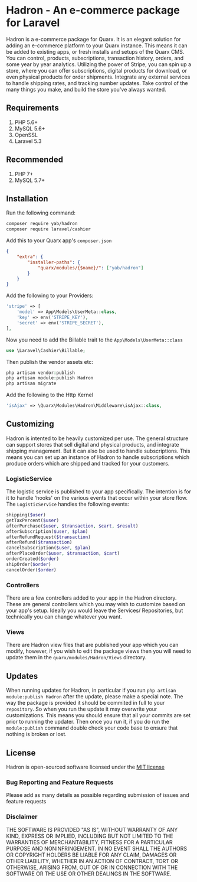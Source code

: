 # Hadron - An e-commerce package for Laravel

Hadron is a e-commerce package for Quarx. It is an elegant solution for adding an e-commerce platform to your Quarx instance. This means it can be added to existing apps, or fresh installs and setups of the Quarx CMS.
You can control, products, subscriptions, transaction history, orders, and some year by year analytics. Utilizing the power of Stripe, you can spin up a store, where you can offer subscriptions, digital products for download, or even physical products for order shipments. Integrate any external services to handle shipping rates, and tracking number updates. Take control of the many things you make, and build the store you've always wanted.

## Requirements
1. PHP 5.6+
2. MySQL 5.6+
3. OpenSSL
4. Laravel 5.3

## Recommended
1. PHP 7+
1. MySQL 5.7+

## Installation

Run the following command:

```bash
composer require yab/hadron
composer require laravel/cashier
```

Add this to your Quarx app's `composer.json`

```json
{
    "extra": {
        "installer-paths": {
            "quarx/modules/{$name}/": ["yab/hadron"]
        }
    }
}
```

Add the following to your Providers:

```php
'stripe' => [
    'model' => App\Models\UserMeta::class,
    'key' => env('STRIPE_KEY'),
    'secret' => env('STRIPE_SECRET'),
],
```

Now you need to add the Billable trait to the `App\Models\UserMeta::class`

```php
use \Laravel\Cashier\Billable;
```

Then publish the vendor assets etc:

```php
php artisan vendor:publish
php artisan module:publish Hadron
php artisan migrate
```

Add the following to the Http Kernel

```php
'isAjax' => \Quarx\Modules\Hadron\Middleware\isAjax::class,
```

## Customizing

Hadron is intented to be heavily customized per use. The general structure can support stores that sell digital and physical products, and integrate shipping management. But it can also be used to handle subscriptions. This means you can set up an instance of Hadron to handle subscriptions which produce orders which are shipped and tracked for your customers.

### LogisticService

The logistic service is published to your app specifically. The intention is for it to handle 'hooks' on the various events that occur within your store flow. The `LogisticService` handles the following events:

```php
shipping($user)
getTaxPercent($user)
afterPurchase($user, $transaction, $cart, $result)
afterSubscription($user, $plan)
afterRefundRequest($transaction)
afterRefund($transaction)
cancelSubscription($user, $plan)
afterPlaceOrder($user, $transaction, $cart)
orderCreated($order)
shipOrder($order)
cancelOrder($order)
```

### Controllers

There are a few controllers added to your app in the Hadron directory. These are general controllers which you may wish to customize based on your app's setup. Ideally you would leave the Services/ Repositories, but technically you can change whatever you want.

### Views

There are Hadron view files that are published your app which you can modify, however, if you wish to edit the package views then you will need to update them in the `quarx/modules/Hadron/Views` directory.

## Updates

When running updates for Hadron, in particular if you run `php artisan module:publish Hadron` after the update, please make a special note. The way the package is provided it should be commited in full to your `repository`. So when you run the update it may overwrite your customizations. This means you should ensure that all your commits are set prior to running the updater. Then once you run it, if you do run the `module:publish` command double check your code base to ensure that nothing is broken or lost.

## License

Hadron is open-sourced software licensed under the [MIT license](http://opensource.org/licenses/MIT)

### Bug Reporting and Feature Requests

Please add as many details as possible regarding submission of issues and feature requests

### Disclaimer

THE SOFTWARE IS PROVIDED "AS IS", WITHOUT WARRANTY OF ANY KIND, EXPRESS OR IMPLIED, INCLUDING BUT NOT LIMITED TO THE WARRANTIES OF MERCHANTABILITY, FITNESS FOR A PARTICULAR PURPOSE AND NONINFRINGEMENT. IN NO EVENT SHALL THE AUTHORS OR COPYRIGHT HOLDERS BE LIABLE FOR ANY CLAIM, DAMAGES OR OTHER LIABILITY, WHETHER IN AN ACTION OF CONTRACT, TORT OR OTHERWISE, ARISING FROM, OUT OF OR IN CONNECTION WITH THE SOFTWARE OR THE USE OR OTHER DEALINGS IN THE SOFTWARE.
